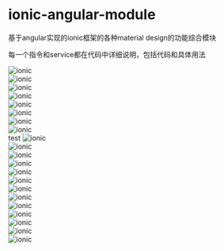 # ionic-angular-module
基于angular实现的ionic框架的各种material design的功能综合模块

每一个指令和service都在代码中详细说明，包括代码和具体用法

![ionic](/src/gif/test1.gif "ionic")
<br/>
![ionic](/src/gif/test2.gif "ionic")
<br/>
![ionic](/src/gif/test4.gif "ionic")
<br/>
![ionic](/src/gif/test5.gif "ionic")
<br/>
![ionic](/src/gif/test7.gif "ionic")
<br/>
![ionic](/src/gif/test9.gif "ionic")
<br/>
![ionic](/src/gif/test13.gif "ionic")
<br/>
![ionic](/src/gif/test17.gif "ionic")
<br/>test
![ionic](/src/gif/test18.gif "ionic")
<br/>
![ionic](/src/gif/test19.gif "ionic")
<br/>
![ionic](/src/gif/test20.gif "ionic")
<br/>
![ionic](/src/gif/test21.gif "ionic")
<br/>
![ionic](/src/gif/test22.gif "ionic")
<br/>
![ionic](/src/gif/test23.gif "ionic")
<br/>
![ionic](/src/gif/test27.gif "ionic")
<br/>
![ionic](/src/gif/test29.gif "ionic")
<br/>
![ionic](/src/gif/test30.gif "ionic")
<br/>
![ionic](/src/gif/test31.gif "ionic")
<br/>
![ionic](/src/gif/test38.gif "ionic")
<br/>
![ionic](/src/gif/test40.gif "ionic")
<br/>
![ionic](/src/gif/test42.gif "ionic")
<br/>



